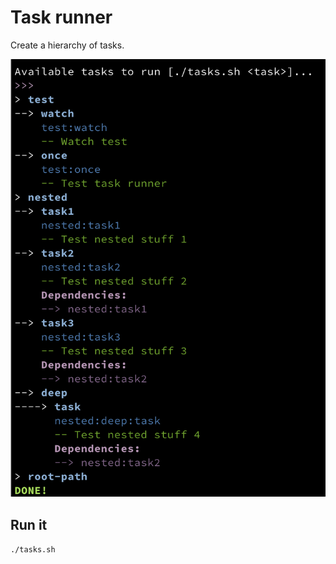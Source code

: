 # Task runner

Create a hierarchy of tasks.

![task_console_output](assets/task_console_output.png)

## Run it

`./tasks.sh`
